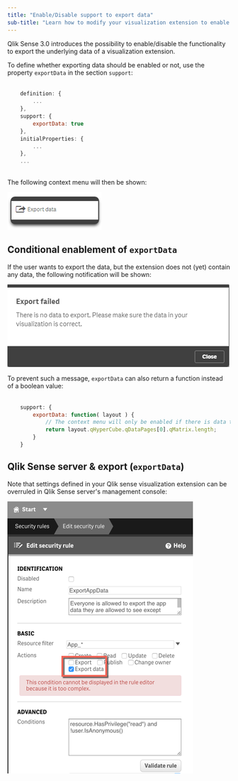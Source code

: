 ```yaml
---
title: "Enable/Disable support to export data"
sub-title: "Learn how to modify your visualization extension to enable or disable the ability to export the data on right click."
---
```


Qlik Sense 3.0 introduces the possibility to enable/disable the functionality to export the underlying data of a visualization extension.

To define whether exporting data should be enabled or not, use the property `exportData` in the section `support`:


```js

	definition: {
		...
	},
	support: {
		exportData: true
	},
	initialProperties: {
		...
	},
	...
			

```

The following context menu will then be shown:

![](images/exportdata-context-menu.png)


## Conditional enablement of `exportData`

If the user wants to export the data, but the extension does not (yet) contain any data, the following notification will be shown:

![](images/export-failed.png)

To prevent such a message, `exportData` can also return a function instead of a boolean value:

```js

	support: {
		exportData: function( layout ) {
			// The context menu will only be enabled if there is data to export.
			return layout.qHyperCube.qDataPages[0].qMatrix.length;
		} 
	}

```

## Qlik Sense server & export (`exportData`)

Note that settings defined in your Qlik sense visualization extension can be overruled in Qlik Sense server's management console:

![](images/qmc-export-exportdata.png)
